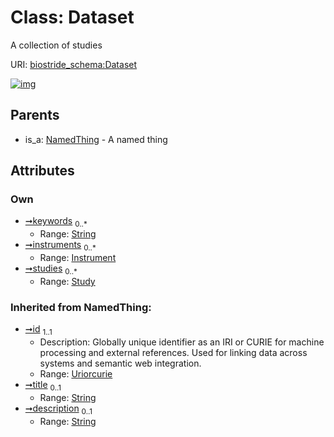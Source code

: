 
# Class: Dataset

A collection of studies

URI: [biostride_schema:Dataset](https://w3id.org/biostride/schema/Dataset)


[![img](https://yuml.me/diagram/nofunky;dir:TB/class/[Study],[NamedThing],[Instrument],[Study]<studies%200..*-++[Dataset&#124;keywords:string%20*;id(i):uriorcurie;title(i):string%20%3F;description(i):string%20%3F],[Instrument]<instruments%200..*-++[Dataset],[NamedThing]^-[Dataset])](https://yuml.me/diagram/nofunky;dir:TB/class/[Study],[NamedThing],[Instrument],[Study]<studies%200..*-++[Dataset&#124;keywords:string%20*;id(i):uriorcurie;title(i):string%20%3F;description(i):string%20%3F],[Instrument]<instruments%200..*-++[Dataset],[NamedThing]^-[Dataset])

## Parents

 *  is_a: [NamedThing](NamedThing.md) - A named thing

## Attributes


### Own

 * [➞keywords](dataset__keywords.md)  <sub>0..\*</sub>
     * Range: [String](types/String.md)
 * [➞instruments](dataset__instruments.md)  <sub>0..\*</sub>
     * Range: [Instrument](Instrument.md)
 * [➞studies](dataset__studies.md)  <sub>0..\*</sub>
     * Range: [Study](Study.md)

### Inherited from NamedThing:

 * [➞id](namedThing__id.md)  <sub>1..1</sub>
     * Description: Globally unique identifier as an IRI or CURIE for machine processing and external references. Used for linking data across systems and semantic web integration.
     * Range: [Uriorcurie](types/Uriorcurie.md)
 * [➞title](namedThing__title.md)  <sub>0..1</sub>
     * Range: [String](types/String.md)
 * [➞description](namedThing__description.md)  <sub>0..1</sub>
     * Range: [String](types/String.md)
